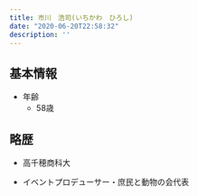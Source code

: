 ```yaml
---
title: 市川　浩司(いちかわ　ひろし)
date: "2020-06-20T22:58:32"
description: ''
---
```


## 基本情報

* 年齢
  * 58歳

## 略歴

* 高千穂商科大

* イベントプロデューサー・庶民と動物の会代表
